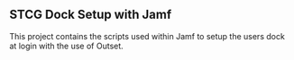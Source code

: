 ## STCG Dock Setup with Jamf

This project contains the scripts used within Jamf to setup the users dock at login with the use of Outset.